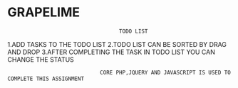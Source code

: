 # GRAPELIME
                    
                                       TODO LIST
                    
  1.ADD TASKS TO THE TODO LIST
  2.TODO LIST CAN BE SORTED BY DRAG AND DROP
  3.AFTER COMPLETING THE TASK IN TODO LIST YOU CAN CHANGE THE STATUS
   
                                 CORE PHP,JQUERY AND JAVASCRIPT IS USED TO COMPLETE THIS ASSIGNMENT
   
